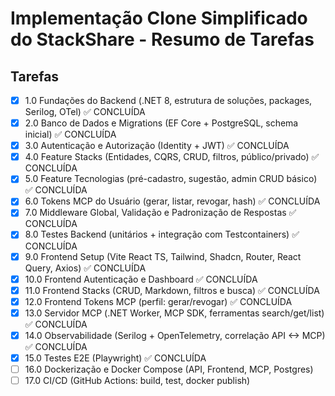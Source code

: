 # Implementação Clone Simplificado do StackShare - Resumo de Tarefas

## Tarefas

- [x] 1.0 Fundações do Backend (.NET 8, estrutura de soluções, packages, Serilog, OTel) ✅ CONCLUÍDA
- [x] 2.0 Banco de Dados e Migrations (EF Core + PostgreSQL, schema inicial) ✅ CONCLUÍDA
- [x] 3.0 Autenticação e Autorização (Identity + JWT) ✅ CONCLUÍDA
- [x] 4.0 Feature Stacks (Entidades, CQRS, CRUD, filtros, público/privado) ✅ CONCLUÍDA
- [x] 5.0 Feature Tecnologias (pré-cadastro, sugestão, admin CRUD básico) ✅ CONCLUÍDA
- [x] 6.0 Tokens MCP do Usuário (gerar, listar, revogar, hash) ✅ CONCLUÍDA
- [x] 7.0 Middleware Global, Validação e Padronização de Respostas ✅ CONCLUÍDA
- [x] 8.0 Testes Backend (unitários + integração com Testcontainers) ✅ CONCLUÍDA
- [x] 9.0 Frontend Setup (Vite React TS, Tailwind, Shadcn, Router, React Query, Axios) ✅ CONCLUÍDA
- [x] 10.0 Frontend Autenticação e Dashboard ✅ CONCLUÍDA
- [x] 11.0 Frontend Stacks (CRUD, Markdown, filtros e busca) ✅ CONCLUÍDA
- [x] 12.0 Frontend Tokens MCP (perfil: gerar/revogar) ✅ CONCLUÍDA
- [x] 13.0 Servidor MCP (.NET Worker, MCP SDK, ferramentas search/get/list) ✅ CONCLUÍDA
- [x] 14.0 Observabilidade (Serilog + OpenTelemetry, correlação API <-> MCP) ✅ CONCLUÍDA
- [x] 15.0 Testes E2E (Playwright) ✅ CONCLUÍDA
- [ ] 16.0 Dockerização e Docker Compose (API, Frontend, MCP, Postgres)
- [ ] 17.0 CI/CD (GitHub Actions: build, test, docker publish)
